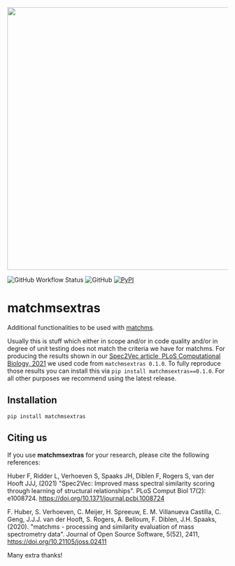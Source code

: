 <img src="https://github.com/matchms/matchmsextras/blob/main/images/matchmsextras_logo.png" width="600">

![GitHub Workflow Status](https://img.shields.io/github/workflow/status/matchms/matchmsextras/CI%20Build)
![GitHub](https://img.shields.io/github/license/matchms/matchmsextras)
[![PyPI](https://img.shields.io/pypi/v/matchmsextras)](https://pypi.org/project/matchmsextras/)

# matchmsextras

Additional functionalities to be used with [matchms](https://github.com/matchms/matchms).

Usually this is stuff which either in scope and/or in code quality and/or in degree of unit testing does not match the criteria we have for matchms.
For producing the results shown in our [Spec2Vec article, PLoS Computational Biology, 2021](https://doi.org/10.1371/journal.pcbi.1008724) we used code from `matchmsextras 0.1.0`. To fully reproduce those results you can install this via `pip install matchmsextras==0.1.0`. For all other purposes we recommend using the latest release.

## Installation

```
pip install matchmsextras
```

## Citing us
If you use **matchmsextras** for your research, please cite the following references:

Huber F, Ridder L, Verhoeven S, Spaaks JH, Diblen F, Rogers S, van der Hooft JJJ, (2021) "Spec2Vec: Improved mass spectral similarity scoring through learning of structural relationships". PLoS Comput Biol 17(2): e1008724. https://doi.org/10.1371/journal.pcbi.1008724

F. Huber, S. Verhoeven, C. Meijer, H. Spreeuw, E. M. Villanueva Castilla, C. Geng, J.J.J. van der Hooft, S. Rogers, A. Belloum, F. Diblen, J.H. Spaaks, (2020). "matchms - processing and similarity evaluation of mass spectrometry data". Journal of Open Source Software, 5(52), 2411, https://doi.org/10.21105/joss.02411

Many extra thanks!

